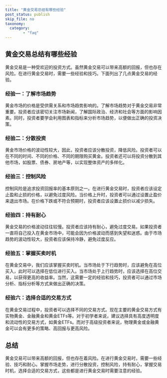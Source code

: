 ```yaml
---
title: "黄金交易总结有哪些经验"
post_status: publish
skip_file: no
taxonomy:
  category:
        - "faq"
---
```


## 黄金交易总结有哪些经验

黄金交易是一种受欢迎的投资方式。虽然黄金交易可以带来高额的回报，但也存在风险。在进行黄金交易时，需要一些经验和技巧。下面列出了几点黄金交易的经验。

### 经验一：了解市场趋势

黄金市场的价格是受供需关系和市场趋势影响的。了解市场趋势对于黄金交易非常重要。投资者应该密切关注市场新闻，了解国际政治、经济和社会等方面的影响因素。同时，投资者要学会利用图表和指标来分析市场趋势，以便做出正确的投资决策。

### 经验二：分散投资

黄金市场价格的波动性较大，因此，投资者应该分散投资，降低风险。投资者可以在不同的时间、不同的价格、不同的期限购买黄金。投资者还可以将投资分散到其他市场，如股票、债券、房地产等，以实现整体资产的多样化。

### 经验三：控制风险

控制风险是追求投资回报率的基本原则之一。在进行黄金交易时，投资者应该设定止盈和止损的价格，以避免过度风险。当价格上升时，投资者可以通过设置止盈价来退出市场。在价格下跌或不符合预期时，投资者应该设置止损价以减少损失。

### 经验四：持有耐心

黄金交易的价格波动往往较慢。投资者应该持有耐心，避免过度交易。如果投资者一直将自己投入在黄金市场中，可能会因为价格波动而感到失望和迷惑。由于市场趋势的波动性较大，投资者应该保持冷静，避免过度反应。

### 经验五：掌握买卖时机

在黄金交易中，我们应该掌握买卖时机。当市场处于下行趋势时，应该避免在高位买入，此时可以选择在低位进行买入。当市场处于上行趋势时，应该选择在高位交易，以获得更高的收益率。当然，这需要一定的经验和技巧，投资者可以通过市场分析、指标分析等方式来做出正确的决策。

### 经验六：选择合适的交易方式

在黄金交易过程中，投资者可以选择不同的交易方式。现在主要的黄金交易方式有实物黄金、金融黄金和黄金ETFs等。对于初学者来说，建议选择具有高度透明度和流动性的交易方式，如黄金ETFs。而对于高级投资者来说，物理黄金或金融黄金可以会有更多的策略、高回报与更高风险。

## 总结

黄金交易可以带来高额的回报，但也存在着风险。在进行黄金交易时，需要一些经验、技巧和耐心。掌握市场走势，进行分散投资，控制风险，持有耐心，掌握交易时机，选择合适的交易方式，这些都是进行黄金交易时需要注意的经验。
